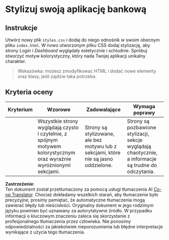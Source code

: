 <!--
CO_OP_TRANSLATOR_METADATA:
{
  "original_hash": "474f3ab1ee755ca980fc9104a0316e17",
  "translation_date": "2025-08-24T13:32:43+00:00",
  "source_file": "7-bank-project/2-forms/assignment.md",
  "language_code": "pl"
}
-->
# Stylizuj swoją aplikację bankową

## Instrukcje

Utwórz nowy plik `styles.css` i dodaj do niego odnośnik w swoim obecnym pliku `index.html`. W nowo utworzonym pliku CSS dodaj stylizację, aby strony *Login* i *Dashboard* wyglądały estetycznie i schludnie. Spróbuj stworzyć motyw kolorystyczny, który nada Twojej aplikacji unikalny charakter.

> Wskazówka: możesz zmodyfikować HTML i dodać nowe elementy oraz klasy, jeśli zajdzie taka potrzeba.

## Kryteria oceny

| Kryterium | Wzorowe                                                                                                                | Zadowalające                                                                  | Wymaga poprawy                                                                                 |
| --------- | ---------------------------------------------------------------------------------------------------------------------- | ----------------------------------------------------------------------------- | --------------------------------------------------------------------------------------------- |
|           | Wszystkie strony wyglądają czysto i czytelnie, z spójnym motywem kolorystycznym oraz wyraźnie wyróżnionymi sekcjami.   | Strony są stylizowane, ale bez motywu lub z sekcjami, które nie są jasno oddzielone. | Strony są pozbawione stylizacji, sekcje wyglądają chaotycznie, a informacje są trudne do odczytania. |

**Zastrzeżenie**:  
Ten dokument został przetłumaczony za pomocą usługi tłumaczenia AI [Co-op Translator](https://github.com/Azure/co-op-translator). Chociaż dokładamy wszelkich starań, aby tłumaczenie było precyzyjne, prosimy pamiętać, że automatyczne tłumaczenia mogą zawierać błędy lub nieścisłości. Oryginalny dokument w jego rodzimym języku powinien być uznawany za autorytatywne źródło. W przypadku informacji o kluczowym znaczeniu zaleca się skorzystanie z profesjonalnego tłumaczenia przez człowieka. Nie ponosimy odpowiedzialności za jakiekolwiek nieporozumienia lub błędne interpretacje wynikające z użycia tego tłumaczenia.